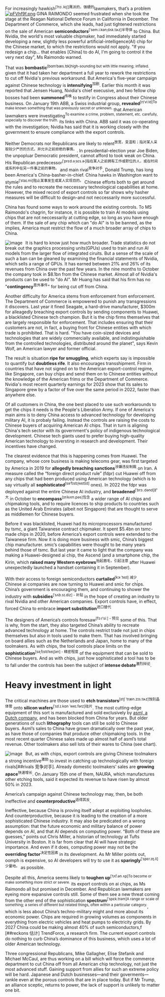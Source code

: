For increasingly hawkish<sup>[ˈhɔː.kɪʃ]鹰派的，强硬的</sup>lawmakers, that’s a problem
[![pFVhf9f.png](https://s11.ax1x.com/2024/01/22/pFVhf9f.png)](https://imgse.com/i/pFVhf9f)
GINA RAIMONDO seemed frustrated when she took the stage at the Reagan National Defence Forum in California in December. The Department of Commerce, which she leads, had just tightened restrictions on the sale of American **semiconductors**<sup>[ˈsem.i.kənˌdʌk.tɚz]半导体</sup> to China. But Nvidia, the world's most valuable chipmaker, had immediately started developing a new, slightly less powerful artificial-intelligence(AI) chip for the Chinese market, to which the restrictions would not apply. "If you redesign a chip... that enables [China] to do AI, I'm going to control it the very next day", Ms Raimondo warned.

That was **bombastic**<sup>[bɑmˈbæs.tɪk]high-sounding but with little meaning; inflated.</sup>, given that it had taken her department a full year to rework the restrictions to cut off Nvidia's previous workaround. But America's five-year campaign against Chinese technology is **intensifying**<sup>加剧</sup>. Earlier this month it was reported that Jensen Huang, Nvidia's chief execusive, and two fellow chip bosses had been **summoned**<sup>传唤</sup> to testify in Congress about their Chinese business. On January 19th ABB, a Swiss industrial group, **revealed**<sup>[rɪˈviːld]To make known something that was previously secret or unknown.</sup> that American lawmakers were investigating<sup>To examine a crime, problem, statement, etc. carefully, especially to discover the truth.</sup> its links with China. ABB said it was co-operating with the investigation; Nvidia has said that it is working closely with the government to ensure compliance with the export controls. 

Neither Democrats nor Republicans are likely to relent<sup>放宽，变温和；指对某人采取较少严厉的方式，并允许之前拒绝的事情。</sup>. In presidential-election year Joe Biden, the unpopluar Democratic president, cannot afford to took weak on China. His Republican predecessor<sup>[ˈprɛd.əˌsɛs.ɚ]指在某人之前拥有工作或职位的人，或在时间或系列中在另一件事之前的事物。</sup> and main rival<sup>竞争对手</sup>, Donald Trump, has long been America's China-basher-in-chief. China hawks in Washington want to stymie<sup>[ˈstaɪ.mi]阻止某事发生或某人实现目的。</sup> Chinese efforts both to get around the rules and to recreate the neccessary technological capabilities at home. However, the mixed record of export controls so far shows why hasher measures will be difficult to design-and not neccessarily more successful.

China has found some ways to work around the existing controls. To MS Raimondo's chagrin, for instance, it is possible to train AI models using chips that are not neccessarily at cutting edge, so long as you have enough of them. If the sale of any chip which can "do AI" is to be banned, as the implies, America must restrict the flow of a much broader array of chips to China.

<img src="https://s2.loli.net/2024/01/24/yuRjdTG4MVrfLhU.png" alt="image" style="float:left; margin-right:10px;"/> It is hard to know just how much broader. Trade statistics do not break out the graphics processing units(GPUs) used to train and run AI models from the larger flow of integrated ciruits. But a sense of the scale of such a ban can be gleaned by examining the financial statements of Nvidia, which sells a range of GPUs. It has earned between 21% and 26% of its revenues from China over the past few years. In the nine months to October the company took in $8.1bn from the Chinese market. Almost all of Nvidia's products can be used to "do AI". Mr Huang has said that his firm has no "**contingency**<sup>意外事件</sup>" for being cut off from China. 

Another difficulty for America stems from enforcement from enforcement. The Department of Commerce is empowered to punish any transgressions it discovers. Last year it fined Seagate, a hard-drive manufacturer, $300m for alleagedly breaching export controls by sending components to Huawei, a blacklisted Chinese tech champion. But it is the chip firms themselves that are largely responsible for enforcement. That includes ensuring that their customers are not, in fact, a buying front for Chinese entities with which trade is prohibited. That is hard. "You have coin-sized devices and technologies that are widely commercially available, and indistinguishable from the controlled technologies, distributed around the planet", says Kevin Wolf, an American lawyer and former official.

 The result is situation **ripe for smuggling**, which experts say is impossible to quantify but **doubtless rife**. It also encourages transshipment. Firm in countries that have not signed on to the American export-control regime, like Singapore, can buy chips and send them on to Chinese entities without the knowledge of the American frims or the Department of Commerce. Nvidia's most recent quarterly earnings for 2023 show that its sales to Singapore grew by a factor of five over the same period in 2022, faster than anywhere else.

Of all customers in China, the one best placed to use such workarounds to get the chips it needs is the People's Liberation Army. If one of America's main aims is to deny China access to advanced technology for developing military AI, it is probaly failing. Instead the controls are raising the costs to Chinese buyers of acquiring American AI chips. That in turn is aligning China's tech sector with its government's policy of indigenous technological development. Chinese tech giants used to prefer buying high-quality American technology to inversting in research and development. Their incentives have changed.

The clearest evidence that this is happening comes from Huawei. The company, whose core business is making telecoms gear, was first targeted by America in 2019 for **allegedly breaching sanctions**<sup>涉嫌违反制裁</sup> on Iran. A measure called the “foreign direct product rule” (fdpr) cut Huawei off from any chips that had been produced using American technology (which is to say virtually all **sophisticated**<sup>[səˈfɪstɪˌkeɪtɪd]</sup> ones). In 2022 the fdpr was deployed against the entire Chinese AI industry, and **broadened**<sup>[ˈbrɔː.dənd]扩大</sup> in October to **encompass**<sup>[ɪnˈkʌm.pəs]包含</sup> a wider range of AI chips and chipmaking tools, and to require licences to ship products to countries such as the United Arab Emirates (albeit not Singapore) that are thought to serve as middlemen for Chinese buyers.

Before it was blacklisted, Huawei had its microprocessors manufactured by tsmc, a giant Taiwanese contract chipmaker. It spent $5.4bn on tsmc-made chips in 2020, before America’s export controls were extended to the Taiwanese firm. Now it is doing more business with smic, China’s biggest chip manufacturer. smic’s capabilities were thought to be many years behind those of tsmc. But last year it came to light that the company was making a Huawei-designed ai chip, the Ascend (and a smartphone chip, the Kirin, which **raised many Western eyebrows**<sup>抬起眉毛，引起注意</sup> after Huawei unexpectedly launched a handset containing it in September).

With their access to foreign semiconductors **curtailed**<sup>[kɝːˈteɪl] 减少</sup>, Chinese ai companies are now turning to Huawei and smic for chips. China’s government is encouraging them, and continuing to shower the industry with **subsidies**<sup>[ˈsʌb.sɪ.diz] - 补贴</sup> in the hope of creating an industry to rival Nvidia and other American companies. Export controls have, in effect, forced China to embrace **import substitution**<sup>进口替代</sup>

The designers of America’s controls foresaw<sup>[fɔːrˈsiː] - 预见</sup> some of this. That is why, from the start, they also targeted China’s ability to recreate advanced technology at home. The controls restrict trade not just in chips themselves but also in tools used to make them. That has involved bringing on board allies such as the Netherlands and Japan, home to many of the toolmakers. As with chips, the tool controls place limits on the **sophistication**<sup>[səˌfɪstɪˈkeɪʃən] - 精密程度</sup> of the equipment that can be sold to Chinese buyers. And as with chips, just how sophisticated a tool has to be to fall under the controls has been the subject of **intense debate**<sup>激烈辩论</sup>.
# Heavy investment in light 

The critical machines are those used to **etch transistors**<sup>[ɛtʃ ˈtræn.zɪs.tɚz]蚀刻晶体管</sup> onto **silicon wafers**<sup>[ˈsɪl.ɪ.kɑn ˈweɪ.fərz]硅片</sup>. The most cutting-edge equipment of this sort is manufactured and sold exclusively by [asml, a Dutch company](https://www.economist.com/business/2024/01/08/does-europe-at-last-have-an-answer-to-silicon-valley), and has been blocked from China for years. But older generations of such **lithography** tools can still be sold to Chinese buyers. Asml’s sales to China have grown dramatically over the past year, as have those of companies that produce other chipmaking tools. In the most recent quarter Chinese sales made up almost half of asml’s total revenue. Other toolmakers also sell lots of their wares to China (see chart).

<img src="https://s11.ax1x.com/2024/01/29/pFuwUYD.png" alt="image" style="float:left; margin-right:10px;"/>But, as with chips, export controls are giving Chinese toolmakers a strong incentive<sup>激励</sup> to invest in catching up technologically with foreign rivals[##rivals 竞争对手]. Already domestic toolmakers’ sales are **growing apace**<sup>快速增长</sup>. On January 15th one of them, NAURA, which manufactures other etching tools, said it expected its revenue to have risen by almost 50% in 2023.

America’s campaign against Chinese technology may, then, be both ineffective and **counterproductive**<sup>适得其反</sup>.  

Ineffective, because China is proving itself adept at exploiting loopholes. And counterproductive, because it is leading to the creation of a more sophisticated Chinese industry. It may also be predicated on a wrong assumption: that the future economic and military balance of power depends on AI, and that AI depends on computing power. “Both of these are guesses,” points out Chris Miller, a historian of technology at Tufts University in Boston. It is far from clear that AI will have strategic importance. And even if it does, computing power may not be the **overriding factor**<sup>决定性因素</sup> in its development. As Mr Miller points out, oomph is expensive, so AI developers will try to use it as **sparingly**<sup>[ˈspɛr.ɪŋ.li]少量地。</sup> as possible.

Despite all this, America seems likely to **toughen up**<sup>[ˈtʌf.ən ʌp]To become or make something more strict or severe.</sup> its export controls on ai chips, as Ms Raimondo all but promised in December. And Republican lawmakers are eyeing more expansive controls still. Some of them see a new threat coming from the other end of the sophistication **spectrum**<sup>[ˈspɛk.trəm]A range or scale of something; a series of different but related things, often within a particular category.</sup>, which is less about China’s techno-military might and more about its economic power. Chips are required in growing volumes as components in everything from electric vehicles and heat pumps to electricity grids. By 2027 China could be making almost 40% of such semiconductors,f [##reckons 估计] TrendForce, a research firm. The current export controls do nothing to curb China’s dominance of this business, which uses a lot of older American technology.

Three congressional Republicans, Mike Gallagher, Elise Stefanik and Michael McCaul, are thus working on a bill which will force the commerce department to cut China off from all American chip technology, not just the most advanced stuff. Gaining support from allies for such an extreme policy will be hard. Japanese and Dutch businesses—and their goverments—rankle even at the porous controls that are in place today. But if Mr Trump, an alliance sceptic, returns to power, the lack of support is unlikely to matter one bit.